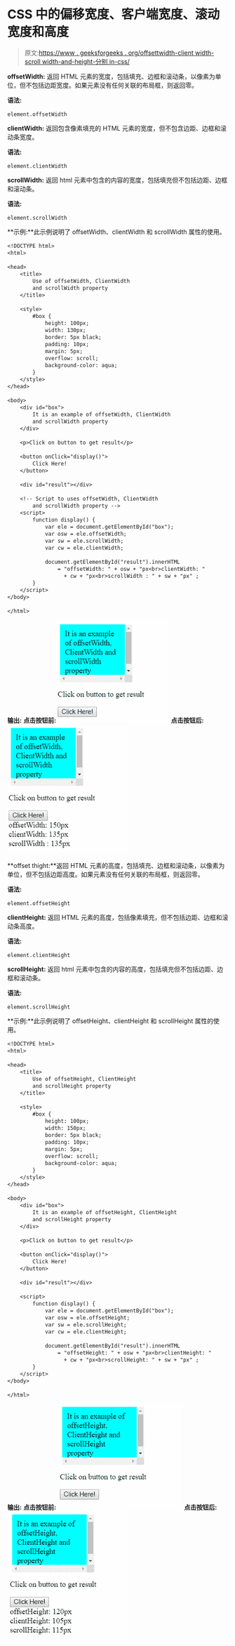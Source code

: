 # CSS 中的偏移宽度、客户端宽度、滚动宽度和高度

> 原文:[https://www . geeksforgeeks . org/offsettwidth-client width-scroll width-and-height-分别 in-css/](https://www.geeksforgeeks.org/offsetwidth-clientwidth-scrollwidth-and-height-respectively-in-css/)

**offsetWidth:** 返回 HTML 元素的宽度，包括填充、边框和滚动条，以像素为单位，但不包括边距宽度。如果元素没有任何关联的布局框，则返回零。

**语法:**

```
element.offsetWidth
```

**clientWidth:** 返回包含像素填充的 HTML 元素的宽度，但不包含边距、边框和滚动条宽度。

**语法:**

```
element.clientWidth
```

**scrollWidth:** 返回 html 元素中包含的内容的宽度，包括填充但不包括边距、边框和滚动条。

**语法:**

```
element.scrollWidth
```

**示例:**此示例说明了 offsetWidth、clientWidth 和 scrollWidth 属性的使用。

```
<!DOCTYPE html>
<html>

<head>
    <title>
        Use of offsetWidth, ClientWidth
        and scrollWidth property
    </title>

    <style>
        #box {
            height: 100px;
            width: 130px;
            border: 5px black;
            padding: 10px;
            margin: 5px;
            overflow: scroll; 
            background-color: aqua;
        }
    </style>
</head>

<body>
    <div id="box">
        It is an example of offsetWidth, ClientWidth
        and scrollWidth property
    </div>

    <p>Click on button to get result</p>

    <button onClick="display()">
        Click Here!
    </button> 

    <div id="result"></div>

    <!-- Script to uses offsetWidth, ClientWidth
        and scrollWidth property -->
    <script>
        function display() {
            var ele = document.getElementById("box");
            var osw = ele.offsetWidth;
            var sw = ele.scrollWidth;
            var cw = ele.clientWidth;

            document.getElementById("result").innerHTML
                = "offsetWidth: " + osw + "px<br>clientWidth: "
                  + cw + "px<br>scrollWidth : " + sw + "px" ;
        }
    </script>
</body>

</html>                    
```

**输出:**
**点击按钮前:**
![](img/d7e96b559a5eef08848506fb398eeb2b.png)
**点击按钮后:**
![](img/c0ed7ffb8037abda78a5184e0c36d47b.png)

**offset thight:**返回 HTML 元素的高度，包括填充、边框和滚动条，以像素为单位，但不包括边距高度。如果元素没有任何关联的布局框，则返回零。

**语法:**

```
element.offsetHeight
```

**clientHeight:** 返回 HTML 元素的高度，包括像素填充，但不包括边距、边框和滚动条高度。

**语法:**

```
element.clientHeight
```

**scrollHeight:** 返回 html 元素中包含的内容的高度，包括填充但不包括边距、边框和滚动条。

**语法:**

```
element.scrollHeight
```

**示例:**此示例说明了 offsetHeight、clientHeight 和 scrollHeight 属性的使用。

```
<!DOCTYPE html>
<html>

<head>
    <title>
        Use of offsetHeight, ClientHeight
        and scrollHeight property
    </title>

    <style>
        #box {
            height: 100px;
            width: 150px;
            border: 5px black;
            padding: 10px;
            margin: 5px;
            overflow: scroll; 
            background-color: aqua;
        }
    </style>
</head>

<body>
    <div id="box">
        It is an example of offsetHeight, ClientHeight
        and scrollHeight property
    </div>

    <p>Click on button to get result</p>

    <button onClick="display()">
        Click Here!
    </button> 

    <div id="result"></div>

    <script>
        function display() {
            var ele = document.getElementById("box");
            var osw = ele.offsetHeight;
            var sw = ele.scrollHeight;
            var cw = ele.clientHeight;

            document.getElementById("result").innerHTML
                = "offsetHeight: " + osw + "px<br>clientHeight: "
                  + cw + "px<br>scrollHeight: " + sw + "px" ;
        }
    </script>
</body>

</html>                    
```

**输出:**
**点击按钮前:**
![](img/9782c962eef72b9bce25529039cb76f1.png)
**点击按钮后:**
![](img/d075dbed60bed63add30f920f663fb75.png)